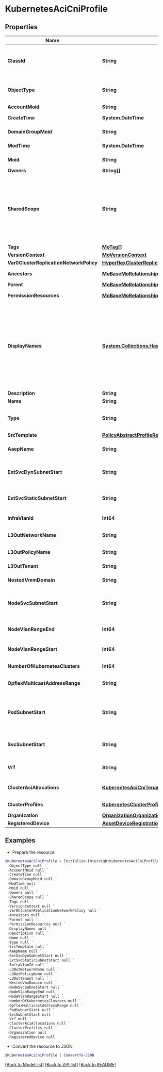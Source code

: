 # KubernetesAciCniProfile
## Properties

Name | Type | Description | Notes
------------ | ------------- | ------------- | -------------
**ClassId** | **String** | The fully-qualified name of the instantiated, concrete type. This property is used as a discriminator to identify the type of the payload when marshaling and unmarshaling data. | [default to "kubernetes.AciCniProfile"]
**ObjectType** | **String** | The fully-qualified name of the instantiated, concrete type. The value should be the same as the &#39;ClassId&#39; property. | [default to "kubernetes.AciCniProfile"]
**AccountMoid** | **String** | The Account ID for this managed object. | [optional] [readonly] 
**CreateTime** | **System.DateTime** | The time when this managed object was created. | [optional] [readonly] 
**DomainGroupMoid** | **String** | The DomainGroup ID for this managed object. | [optional] [readonly] 
**ModTime** | **System.DateTime** | The time when this managed object was last modified. | [optional] [readonly] 
**Moid** | **String** | The unique identifier of this Managed Object instance. | [optional] 
**Owners** | **String[]** |  | [optional] 
**SharedScope** | **String** | Intersight provides pre-built workflows, tasks and policies to end users through global catalogs. Objects that are made available through global catalogs are said to have a &#39;shared&#39; ownership. Shared objects are either made globally available to all end users or restricted to end users based on their license entitlement. Users can use this property to differentiate the scope (global or a specific license tier) to which a shared MO belongs. | [optional] [readonly] 
**Tags** | [**MoTag[]**](MoTag.md) |  | [optional] 
**VersionContext** | [**MoVersionContext**](MoVersionContext.md) |  | [optional] 
**Var0ClusterReplicationNetworkPolicy** | [**HyperflexClusterReplicationNetworkPolicyRelationship**](HyperflexClusterReplicationNetworkPolicyRelationship.md) |  | [optional] 
**Ancestors** | [**MoBaseMoRelationship[]**](MoBaseMoRelationship.md) | An array of relationships to moBaseMo resources. | [optional] [readonly] 
**Parent** | [**MoBaseMoRelationship**](MoBaseMoRelationship.md) |  | [optional] 
**PermissionResources** | [**MoBaseMoRelationship[]**](MoBaseMoRelationship.md) | An array of relationships to moBaseMo resources. | [optional] [readonly] 
**DisplayNames** | [**System.Collections.Hashtable**](Array.md) | A set of display names for the MO resource. These names are calculated based on other properties of the MO and potentially properties of Ancestor MOs. Displaynames are intended as a way to provide a normalized user appropriate name for an MO, especially for MOs which do not have a &#39;Name&#39; property, which is the case for much of the inventory discovered from managed targets. There are a limited number of keys, currently &#39;short&#39; and &#39;hierarchical&#39;. The value is an array and clients should use the first element of the array. | [optional] [readonly] 
**Description** | **String** | Description of the profile. | [optional] 
**Name** | **String** | Name of the concrete profile. | [optional] 
**Type** | **String** | Defines the type of the profile. Accepted value is instance. * &#x60;instance&#x60; - The profile defines the configuration for a specific instance of a target. | [optional] [default to "instance"]
**SrcTemplate** | [**PolicyAbstractProfileRelationship**](PolicyAbstractProfileRelationship.md) |  | [optional] 
**AaepName** | **String** | Name of ACI AAEP (Attachable Access Entity Profile) to be used for all Kubernetes clusters using this policy. | [optional] 
**ExtSvcDynSubnetStart** | **String** | Start of range of IP subnets for external services with dynamic IP allocation for use by Kubernetes clusters using this ACI CNI policy. | [optional] 
**ExtSvcStaticSubnetStart** | **String** | Start of range of IP subnets for external services with static IP allocation for use by Kubernetes clusters using this ACI CNI policy. | [optional] 
**InfraVlanId** | **Int64** | Value of ACI infrastructuere VLAN ID for the ACI fabric. | [optional] [readonly] 
**L3OutNetworkName** | **String** | Name of ACI L3Out network to be used for all Kubernetes clusters using this policy. | [optional] 
**L3OutPolicyName** | **String** | Name of ACI L3Out policy to be used for all Kubernetes clusters using this policy. | [optional] 
**L3OutTenant** | **String** | Tenant in ACI used by this L3Out and Common VRF. | [optional] 
**NestedVmmDomain** | **String** | VMM domain within which Kubernetes clusters using this policy are nested. | [optional] 
**NodeSvcSubnetStart** | **String** | Start of range of ACI Node Service IP subnets to use by Kubernetes clusters using this ACI CNI policy This is used for the service graph which is used for ACI PBR based load balancing. | [optional] 
**NodeVlanRangeEnd** | **Int64** | Ending value of VLAN range used to assign Node VLAN Ids for each Kubernetes cluster using this policy. | [optional] 
**NodeVlanRangeStart** | **Int64** | Starting value of VLAN range used to assign Node VLAN Ids for each Kubernetes cluster using this policy. | [optional] 
**NumberOfKubernetesClusters** | **Int64** | Number of k8s clusters currently using this ACI CNI profile. | [optional] [readonly] 
**OpflexMulticastAddressRange** | **String** | Range of IP Multicast addresses to be used by the Opflex protocol for Kubernetes clusters using this policy. | [optional] 
**PodSubnetStart** | **String** | Start of range of Kubernetes pod IP subnets to use by Kubernetes clusters using this ACI CNI policy This should be a /8 IP subnet so that multiple /16 subnets can be assigned for pod subnets of Kubernetes clusters using this profile. | [optional] 
**SvcSubnetStart** | **String** | Start of range of Kubernetes Service IP subnets to use by Kubernetes clusters using this ACI CNI policy Currently this is fixed internally and read-only. | [optional] [readonly] 
**Vrf** | **String** | VRF (Virtual Routing and Forwarding) domain to be used within ACI fabric by all k8s clusters using this policy. | [optional] 
**ClusterAciAllocations** | [**KubernetesAciCniTenantClusterAllocationRelationship[]**](KubernetesAciCniTenantClusterAllocationRelationship.md) | An array of relationships to kubernetesAciCniTenantClusterAllocation resources. | [optional] [readonly] 
**ClusterProfiles** | [**KubernetesClusterProfileRelationship[]**](KubernetesClusterProfileRelationship.md) | An array of relationships to kubernetesClusterProfile resources. | [optional] [readonly] 
**Organization** | [**OrganizationOrganizationRelationship**](OrganizationOrganizationRelationship.md) |  | [optional] 
**RegisteredDevice** | [**AssetDeviceRegistrationRelationship**](AssetDeviceRegistrationRelationship.md) |  | [optional] 

## Examples

- Prepare the resource
```powershell
$KubernetesAciCniProfile = Initialize-IntersightKubernetesAciCniProfile  -ClassId null `
 -ObjectType null `
 -AccountMoid null `
 -CreateTime null `
 -DomainGroupMoid null `
 -ModTime null `
 -Moid null `
 -Owners null `
 -SharedScope null `
 -Tags null `
 -VersionContext null `
 -Var0ClusterReplicationNetworkPolicy null `
 -Ancestors null `
 -Parent null `
 -PermissionResources null `
 -DisplayNames null `
 -Description null `
 -Name null `
 -Type null `
 -SrcTemplate null `
 -AaepName null `
 -ExtSvcDynSubnetStart null `
 -ExtSvcStaticSubnetStart null `
 -InfraVlanId null `
 -L3OutNetworkName null `
 -L3OutPolicyName null `
 -L3OutTenant null `
 -NestedVmmDomain null `
 -NodeSvcSubnetStart null `
 -NodeVlanRangeEnd null `
 -NodeVlanRangeStart null `
 -NumberOfKubernetesClusters null `
 -OpflexMulticastAddressRange null `
 -PodSubnetStart null `
 -SvcSubnetStart null `
 -Vrf null `
 -ClusterAciAllocations null `
 -ClusterProfiles null `
 -Organization null `
 -RegisteredDevice null
```

- Convert the resource to JSON
```powershell
$KubernetesAciCniProfile | ConvertTo-JSON
```

[[Back to Model list]](../README.md#documentation-for-models) [[Back to API list]](../README.md#documentation-for-api-endpoints) [[Back to README]](../README.md)

